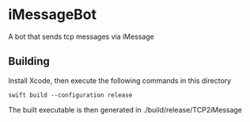 # iMessageBot
A bot that sends tcp messages via iMessage

## Building
Install Xcode, then execute the following commands in this directory
```shell
swift build --configuration release
```

The built executable is then generated in ./build/release/TCP2iMessage
